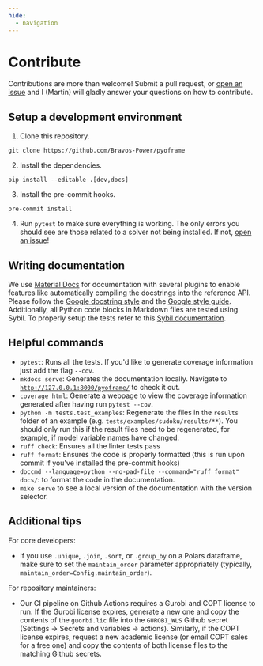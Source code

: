 ```yaml
---
hide:
  - navigation
---
```

# Contribute

Contributions are more than welcome! Submit a pull request, or [open an issue](https://github.com/Bravos-Power/pyoframe/issues/new) and I (Martin) will gladly answer your questions on how to contribute.

## Setup a development environment

1. Clone this repository.
```console
git clone https://github.com/Bravos-Power/pyoframe
```

2. Install the dependencies. 
```console
pip install --editable .[dev,docs]
```

3. Install the pre-commit hooks. 
```console
pre-commit install
```

4. Run `pytest` to make sure everything is working. The only errors you should see are those related to a solver not being installed. If not, [open an issue](https://github.com/Bravos-Power/pyoframe/issues/new)!

## Writing documentation

We use [Material Docs](https://squidfunk.github.io/mkdocs-material/) for documentation with several plugins to enable features like automatically compiling the docstrings into the reference API. Please follow the [Google docstring style](https://sphinxcontrib-napoleon.readthedocs.io/en/latest/example_google.html) and the [Google style guide](https://developers.google.com/style). Additionally, all Python code blocks in Markdown files are tested using Sybil. To properly setup the tests refer to this [Sybil documentation](https://sybil.readthedocs.io/en/latest/markdown.html#code-blocks).

## Helpful commands

- `pytest`: Runs all the tests. If you'd like to generate coverage information just add the flag `--cov`.
- `mkdocs serve`: Generates the documentation locally. Navigate to [`http://127.0.0.1:8000/pyoframe/`](http://127.0.0.1:8000/pyoframe/) to check it out.
- `coverage html`: Generate a webpage to view the coverage information generated after having run `pytest --cov`.
- `python -m tests.test_examples`: Regenerate the files in the `results` folder of an example (e.g. `tests/examples/sudoku/results/**`). You should only run this if the result files need to be regenerated, for example, if model variable names have changed.
- `ruff check`: Ensures all the linter tests pass
- `ruff format`: Ensures the code is properly formatted (this is run upon commit if you've installed the pre-commit hooks)
- `doccmd --language=python --no-pad-file --command="ruff format" docs/`: to format the code in the documentation.
- `mike serve` to see a local version of the documentation with the version selector.

## Additional tips

For core developers:

- If you use `.unique`, `.join`, `.sort`, or `.group_by` on a Polars dataframe, make sure to set the `maintain_order` parameter appropriately (typically, `maintain_order=Config.maintain_order`).

For repository maintainers:

- Our CI pipeline on Github Actions requires a Gurobi and COPT license to run. If the Gurobi license expires, generate a new one and copy the contents of the `guorbi.lic` file into the `GUROBI_WLS` Github secret (Settings -> Secrets and variables -> actions). Similarly, if the COPT license expires, request a new academic license (or email COPT sales for a free one) and copy the contents of both license files to the matching Github secrets.
